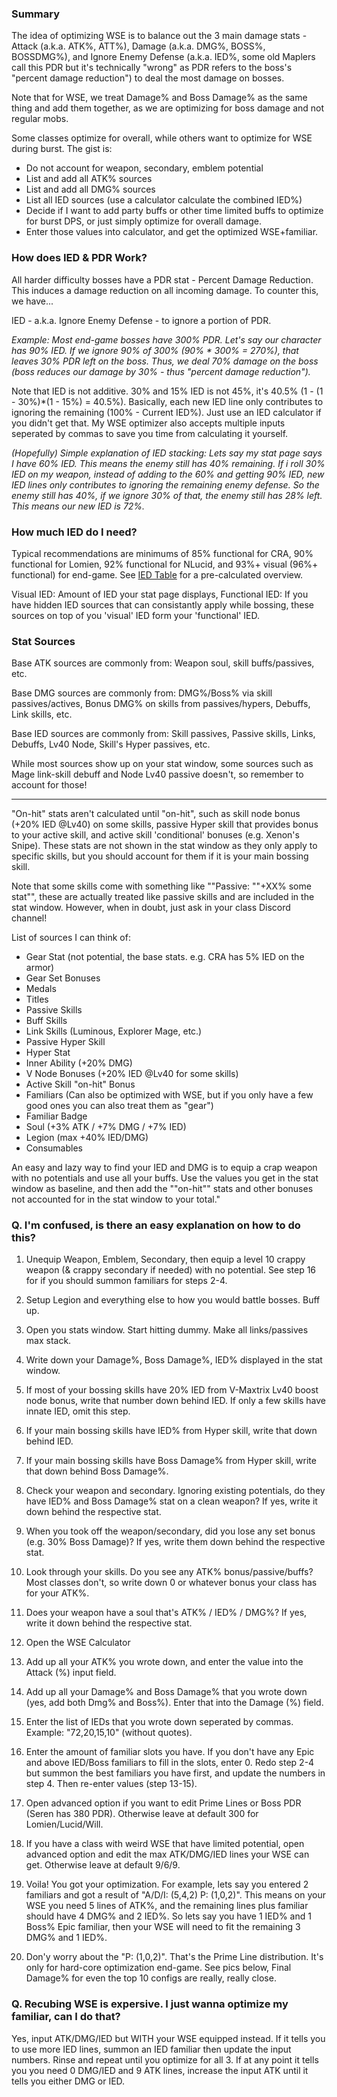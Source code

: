 ### Summary

The idea of optimizing WSE is to balance out the 3 main damage stats - Attack (a.k.a. ATK%, ATT%), Damage (a.k.a. DMG%, BOSS%, BOSSDMG%), and Ignore Enemy Defense (a.k.a. IED%, some old Maplers call this PDR but it's technically "wrong" as PDR refers to the boss's "percent damage reduction") to deal the most damage on bosses.

Note that for WSE, we treat Damage% and Boss Damage% as the same thing and add them together, as we are optimizing for boss damage and not regular mobs.

Some classes optimize for overall, while others want to optimize for WSE during burst. The gist is:

- Do not account for weapon, secondary, emblem potential
- List and add all ATK% sources
- List and add all DMG% sources
- List all IED sources (use a calculator calculate the combined IED%)
- Decide if I want to add party buffs or other time limited buffs to optimize for burst DPS, or just simply optimize for overall damage.
- Enter those values into calculator, and get the optimized WSE+familiar.

### How does IED & PDR Work?

All harder difficulty bosses have a PDR stat - Percent Damage Reduction. This induces a damage reduction on all incoming damage. To counter this, we have...

IED - a.k.a. Ignore Enemy Defense - to ignore a portion of PDR.

_Example: Most end-game bosses have 300% PDR. Let's say our character has 90% IED. If we ignore 90% of 300% (90% \* 300% = 270%), that leaves 30% PDR left on the boss. Thus, we deal 70% damage on the boss (boss reduces our damage by 30% - thus "percent damage reduction")._

Note that IED is not additive. 30% and 15% IED is not 45%, it's 40.5% (1 - (1 - 30%)\*(1 - 15%) = 40.5%). Basically, each new IED line only contributes to ignoring the remaining (100% - Current IED%). Just use an IED calculator if you didn't get that. My WSE optimizer also accepts multiple inputs seperated by commas to save you time from calculating it yourself.

_(Hopefully) Simple explanation of IED stacking: Lets say my stat page says I have 60% IED. This means the enemy still has 40% remaining. If i roll 30% IED on my weapon, instead of adding to the 60% and getting 90% IED, new IED lines only contributes to ignoring the remaining enemy defense. So the enemy still has 40%, if we ignore 30% of that, the enemy still has 28% left. This means our new IED is 72%._

### How much IED do I need?

Typical recommendations are minimums of 85% functional for CRA, 90% functional for Lomien, 92% functional for NLucid, and 93%+ visual (96%+ functional) for end-game. See [IED Table](https://pearlitic.github.io/%25/ied_table.html) for a pre-calculated overview.

Visual IED: Amount of IED your stat page displays,
Functional IED: If you have hidden IED sources that can consistantly apply while bossing, these sources on top of you 'visual' IED form your 'functional' IED.

### Stat Sources

Base ATK sources are commonly from: Weapon soul, skill buffs/passives, etc.

Base DMG sources are commonly from: DMG%/Boss% via skill passives/actives, Bonus DMG% on skills from passives/hypers, Debuffs, Link skills, etc.

Base IED sources are commonly from: Skill passives, Passive skills, Links, Debuffs, Lv40 Node, Skill's Hyper passives, etc.

While most sources show up on your stat window, some sources such as Mage link-skill debuff and Node Lv40 passive doesn't, so remember to account for those!

---

"On-hit" stats aren't calculated until "on-hit", such as skill node bonus (+20% IED @Lv40) on some skills, passive Hyper skill that provides bonus to your active skill, and active skill 'conditional' bonuses (e.g. Xenon's Snipe). These stats are not shown in the stat window as they only apply to specific skills, but you should account for them if it is your main bossing skill.

Note that some skills come with something like ""Passive: ""+XX% some stat"", these are actually treated like passive skills and are included in the stat window. However, when in doubt, just ask in your class Discord channel!

List of sources I can think of:

- Gear Stat (not potential, the base stats. e.g. CRA has 5% IED on the armor)
- Gear Set Bonuses
- Medals
- Titles
- Passive Skills
- Buff Skills
- Link Skills (Luminous, Explorer Mage, etc.)
- Passive Hyper Skill
- Hyper Stat
- Inner Ability (+20% DMG)
- V Node Bonuses (+20% IED @Lv40 for some skills)
- Active Skill "on-hit" Bonus
- Familiars (Can also be optimized with WSE, but if you only have a few good ones you can also treat them as "gear")
- Familiar Badge
- Soul (+3% ATK / +7% DMG / +7% IED)
- Legion (max +40% IED/DMG)
- Consumables

An easy and lazy way to find your IED and DMG is to equip a crap weapon with no potentials and use all your buffs. Use the values you get in the stat window as baseline, and then add the ""on-hit"" stats and other bonuses not accounted for in the stat window to your total."

### Q. I'm confused, is there an easy explanation on how to do this?

1. Unequip Weapon, Emblem, Secondary, then equip a level 10 crappy weapon (& crappy secondary if needed) with no potential. See step 16 for if you should summon familiars for steps 2-4.
2. Setup Legion and everything else to how you would battle bosses. Buff up.
3. Open you stats window. Start hitting dummy. Make all links/passives max stack.
4. Write down your Damage%, Boss Damage%, IED% displayed in the stat window.
5. If most of your bossing skills have 20% IED from V-Maxtrix Lv40 boost node bonus, write that number down behind IED. If only a few skills have innate IED, omit this step.
6. If your main bossing skills have IED% from Hyper skill, write that down behind IED.
7. If your main bossing skills have Boss Damage% from Hyper skill, write that down behind Boss Damage%.
8. Check your weapon and secondary. Ignoring existing potentials, do they have IED% and Boss Damage% stat on a clean weapon? If yes, write it down behind the respective stat.
9. When you took off the weapon/secondary, did you lose any set bonus (e.g. 30% Boss Damage)? If yes, write them down behind the respective stat.
10. Look through your skills. Do you see any ATK% bonus/passive/buffs? Most classes don't, so write down 0 or whatever bonus your class has for your ATK%.
11. Does your weapon have a soul that's ATK% / IED% / DMG%? If yes, write it down behind the respective stat.

12. Open the WSE Calculator
13. Add up all your ATK% you wrote down, and enter the value into the Attack (%) input field.
14. Add up all your Damage% and Boss Damage% that you wrote down (yes, add both Dmg% and Boss%). Enter that into the Damage (%) field.
15. Enter the list of IEDs that you wrote down seperated by commas. Example: "72,20,15,10" (without quotes).
16. Enter the amount of familiar slots you have. If you don't have any Epic and above IED/Boss familiars to fill in the slots, enter 0. Redo step 2-4 but summon the best familiars you have first, and update the numbers in step 4. Then re-enter values (step 13-15).
17. Open advanced option if you want to edit Prime Lines or Boss PDR (Seren has 380 PDR). Otherwise leave at default 300 for Lomien/Lucid/Will.
18. If you have a class with weird WSE that have limited potential, open advanced option and edit the max ATK/DMG/IED lines your WSE can get. Otherwise leave at default 9/6/9.
18. Voila! You got your optimization. For example, lets say you entered 2 familiars and got a result of "A/D/I: (5,4,2)  P: (1,0,2)". This means on your WSE you need 5 lines of ATK%, and the remaining lines plus familiar should have 4 DMG% and 2 IED%. So lets say you have 1 IED% and 1 Boss% Epic familiar, then your WSE will need to fit the remaining 3 DMG% and 1 IED%. 
19. Don'y worry about the "P: (1,0,2)". That's the Prime Line distribution. It's only for hard-core optimization end-game. See pics below, Final Damage% for even the top 10 configs are really, really close.

### Q. Recubing WSE is expersive. I just wanna optimize my familiar, can I do that? 

Yes, input ATK/DMG/IED but WITH your WSE equipped instead. If it tells you to use more IED lines, summon an IED familiar then update the input numbers. Rinse and repeat until you optimize for all 3. If at any point it tells you you need 0 DMG/IED and 9 ATK lines, increase the input ATK until it tells you either DMG or IED.
